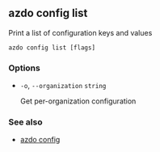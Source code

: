 ## azdo config list
Print a list of configuration keys and values
```
azdo config list [flags]
```
### Options


* `-o`, `--organization` `string`

	Get per-organization configuration


### See also

* [azdo config](./azdo_config.md)
